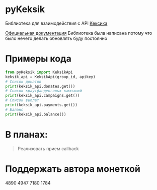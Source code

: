 # pyKeksik
Библиотека для взаимодействия с API [Кексика](https://keksik.io)

[Официальная документация](https://keksik.io/api)
Библиотека была написана потому что было нечего делать
обновлять буду постоянно

# Примеры кода
```python
from pyKeksik import KeksikApi
keksik_api = KeksikApi(group_id, apikey)
# Список донатов
print(keksik_api.donates.get())
# Список краутфанденговых кампаний
print(keksik_api.campaigns.get())
# Список выплат
print(keksik_api.payments.get())
# Баланс
print(keksik_api.balance())
```
# В планах:
 > Реализовать прием callback
# Поддержать автора монеткой
 4890 4947 7180 1784
